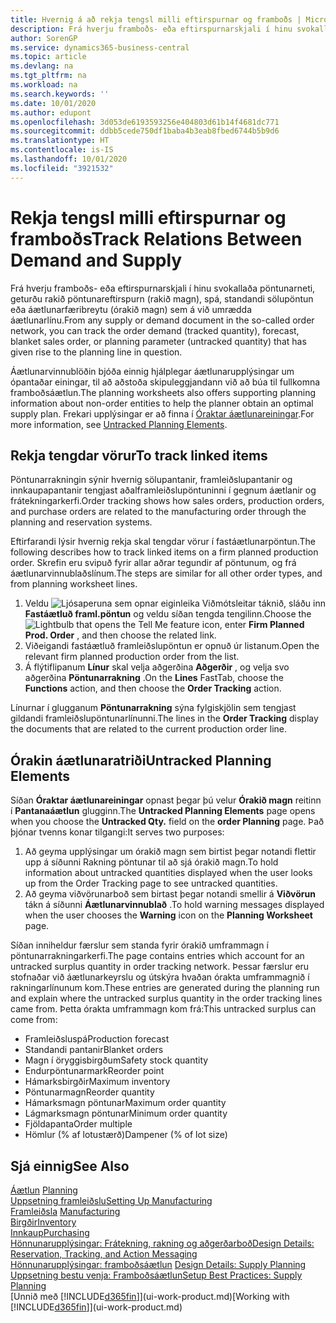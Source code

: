 ```yaml
---
title: Hvernig á að rekja tengsl milli eftirspurnar og framboðs | Microsoft Docs
description: Frá hverju framboðs- eða eftirspurnarskjali í hinu svokallaða pöntunarneti, geturðu rakið pöntunareftirspurn (rakið magn), spá, standandi sölupöntun eða áætlunarfæribreytu (órakið magn) sem á við umrædda áætlunarlínu.
author: SorenGP
ms.service: dynamics365-business-central
ms.topic: article
ms.devlang: na
ms.tgt_pltfrm: na
ms.workload: na
ms.search.keywords: ''
ms.date: 10/01/2020
ms.author: edupont
ms.openlocfilehash: 3d053de6193593256e404803d61b14f4681dc771
ms.sourcegitcommit: ddbb5cede750df1baba4b3eab8fbed6744b5b9d6
ms.translationtype: HT
ms.contentlocale: is-IS
ms.lasthandoff: 10/01/2020
ms.locfileid: "3921532"
---
```

# <a name="track-relations-between-demand-and-supply"></a><span data-ttu-id="772dd-103">Rekja tengsl milli eftirspurnar og framboðs</span><span class="sxs-lookup"><span data-stu-id="772dd-103">Track Relations Between Demand and Supply</span></span>
<span data-ttu-id="772dd-104">Frá hverju framboðs- eða eftirspurnarskjali í hinu svokallaða pöntunarneti, geturðu rakið pöntunareftirspurn (rakið magn), spá, standandi sölupöntun eða áætlunarfæribreytu (órakið magn) sem á við umrædda áætlunarlínu.</span><span class="sxs-lookup"><span data-stu-id="772dd-104">From any supply or demand document in the so-called order network, you can track the order demand (tracked quantity), forecast, blanket sales order, or planning parameter (untracked quantity) that has given rise to the planning line in question.</span></span>

<span data-ttu-id="772dd-105">Áætlunarvinnublöðin bjóða einnig hjálplegar áætlunarupplýsingar um ópantaðar einingar, til að aðstoða skipuleggjandann við að búa til fullkomna framboðsáætlun.</span><span class="sxs-lookup"><span data-stu-id="772dd-105">The planning worksheets also offers supporting planning information about non-order entities to help the planner obtain an optimal supply plan.</span></span> <span data-ttu-id="772dd-106">Frekari upplýsingar er að finna í [Óraktar áætlunareiningar](production-how-track-demand-supply.md#untracked-planning-elements).</span><span class="sxs-lookup"><span data-stu-id="772dd-106">For more information, see [Untracked Planning Elements](production-how-track-demand-supply.md#untracked-planning-elements).</span></span>

## <a name="to-track-linked-items"></a><span data-ttu-id="772dd-107">Rekja tengdar vörur</span><span class="sxs-lookup"><span data-stu-id="772dd-107">To track linked items</span></span>
<span data-ttu-id="772dd-108">Pöntunarrakningin sýnir hvernig sölupantanir, framleiðslupantanir og innkaupapantanir tengjast aðalframleiðslupöntuninni í gegnum áætlanir og frátekningarkerfi.</span><span class="sxs-lookup"><span data-stu-id="772dd-108">Order tracking shows how sales orders, production orders, and purchase orders are related to the manufacturing order through the planning and reservation systems.</span></span>

<span data-ttu-id="772dd-109">Eftirfarandi lýsir hvernig rekja skal tengdar vörur í fastáætlunarpöntun.</span><span class="sxs-lookup"><span data-stu-id="772dd-109">The following describes how to track linked items on a firm planned production order.</span></span> <span data-ttu-id="772dd-110">Skrefin eru svipuð fyrir allar aðrar tegundir af pöntunum, og frá áætlunarvinnublaðslínum.</span><span class="sxs-lookup"><span data-stu-id="772dd-110">The steps are similar for all other order types, and from planning worksheet lines.</span></span>

1. <span data-ttu-id="772dd-111">Veldu ![Ljósaperuna sem opnar eiginleika Viðmótsleitar](media/ui-search/search_small.png "Segðu mér hvað þú vilt gera") táknið, sláðu inn **Fastáætluð framl.pöntun** og veldu síðan tengda tengilinn.</span><span class="sxs-lookup"><span data-stu-id="772dd-111">Choose the ![Lightbulb that opens the Tell Me feature](media/ui-search/search_small.png "Tell me what you want to do") icon, enter **Firm Planned Prod. Order** , and then choose the related link.</span></span>
2. <span data-ttu-id="772dd-112">Viðeigandi fastáætluð framleiðslupöntun er opnuð úr listanum.</span><span class="sxs-lookup"><span data-stu-id="772dd-112">Open the relevant firm planned production order from the list.</span></span>
3. <span data-ttu-id="772dd-113">Á flýtiflipanum **Línur** skal velja aðgerðina **Aðgerðir** , og velja svo aðgerðina **Pöntunarrakning** .</span><span class="sxs-lookup"><span data-stu-id="772dd-113">On the **Lines** FastTab, choose the **Functions** action, and then choose the **Order Tracking** action.</span></span>

<span data-ttu-id="772dd-114">Línurnar í glugganum **Pöntunarrakning** sýna fylgiskjölin sem tengjast gildandi framleiðslupöntunarlínunni.</span><span class="sxs-lookup"><span data-stu-id="772dd-114">The lines in the **Order Tracking** display the documents that are related to the current production order line.</span></span>

## <a name="untracked-planning-elements"></a><span data-ttu-id="772dd-115">Órakin áætlunaratriði</span><span class="sxs-lookup"><span data-stu-id="772dd-115">Untracked Planning Elements</span></span>
<span data-ttu-id="772dd-116">Síðan **Óraktar áætlunareiningar** opnast þegar þú velur **Órakið magn** reitinn í **Pantanaáætlun** glugginn.</span><span class="sxs-lookup"><span data-stu-id="772dd-116">The **Untracked Planning Elements** page opens when you choose the **Untracked Qty.** field on the **order Planning** page.</span></span> <span data-ttu-id="772dd-117">Það þjónar tvenns konar tilgangi:</span><span class="sxs-lookup"><span data-stu-id="772dd-117">It serves two purposes:</span></span>

1. <span data-ttu-id="772dd-118">Að geyma upplýsingar um órakið magn sem birtist þegar notandi flettir upp á síðunni Rakning pöntunar til að sjá órakið magn.</span><span class="sxs-lookup"><span data-stu-id="772dd-118">To hold information about untracked quantities displayed when the user looks up from the Order Tracking page to see untracked quantities.</span></span>
2. <span data-ttu-id="772dd-119">Að geyma viðvörunarboð sem birtast þegar notandi smellir á **Viðvörun** tákn á síðunni **Áætlunarvinnublað** .</span><span class="sxs-lookup"><span data-stu-id="772dd-119">To hold warning messages displayed when the user chooses the **Warning** icon on the **Planning Worksheet** page.</span></span>

<span data-ttu-id="772dd-120">Síðan inniheldur færslur sem standa fyrir órakið umframmagn í pöntunarrakningarkerfi.</span><span class="sxs-lookup"><span data-stu-id="772dd-120">The page contains entries which account for an untracked surplus quantity in order tracking network.</span></span> <span data-ttu-id="772dd-121">Þessar færslur eru stofnaðar við áætlunarkeyrslu og útskýra hvaðan órakta umframmagnið í rakningarlínunum kom.</span><span class="sxs-lookup"><span data-stu-id="772dd-121">These entries are generated during the planning run and explain where the untracked surplus quantity in the order tracking lines came from.</span></span> <span data-ttu-id="772dd-122">Þetta órakta umframmagn kom frá:</span><span class="sxs-lookup"><span data-stu-id="772dd-122">This untracked surplus can come from:</span></span>

- <span data-ttu-id="772dd-123">Framleiðsluspá</span><span class="sxs-lookup"><span data-stu-id="772dd-123">Production forecast</span></span>
- <span data-ttu-id="772dd-124">Standandi pantanir</span><span class="sxs-lookup"><span data-stu-id="772dd-124">Blanket orders</span></span>
- <span data-ttu-id="772dd-125">Magn í öryggisbirgðum</span><span class="sxs-lookup"><span data-stu-id="772dd-125">Safety stock quantity</span></span>
- <span data-ttu-id="772dd-126">Endurpöntunarmark</span><span class="sxs-lookup"><span data-stu-id="772dd-126">Reorder point</span></span>
- <span data-ttu-id="772dd-127">Hámarksbirgðir</span><span class="sxs-lookup"><span data-stu-id="772dd-127">Maximum inventory</span></span>
- <span data-ttu-id="772dd-128">Pöntunarmagn</span><span class="sxs-lookup"><span data-stu-id="772dd-128">Reorder quantity</span></span>
- <span data-ttu-id="772dd-129">Hámarksmagn pöntunar</span><span class="sxs-lookup"><span data-stu-id="772dd-129">Maximum order quantity</span></span>
- <span data-ttu-id="772dd-130">Lágmarksmagn pöntunar</span><span class="sxs-lookup"><span data-stu-id="772dd-130">Minimum order quantity</span></span>
- <span data-ttu-id="772dd-131">Fjöldapanta</span><span class="sxs-lookup"><span data-stu-id="772dd-131">Order multiple</span></span>
- <span data-ttu-id="772dd-132">Hömlur (% af lotustærð)</span><span class="sxs-lookup"><span data-stu-id="772dd-132">Dampener (% of lot size)</span></span>

## <a name="see-also"></a><span data-ttu-id="772dd-133">Sjá einnig</span><span class="sxs-lookup"><span data-stu-id="772dd-133">See Also</span></span>  
<span data-ttu-id="772dd-134">[Áætlun](production-planning.md) </span><span class="sxs-lookup"><span data-stu-id="772dd-134">[Planning](production-planning.md) </span></span>  
[<span data-ttu-id="772dd-135">Uppsetning framleiðslu</span><span class="sxs-lookup"><span data-stu-id="772dd-135">Setting Up Manufacturing</span></span>](production-configure-production-processes.md)  
<span data-ttu-id="772dd-136">[Framleiðsla](production-manage-manufacturing.md)  </span><span class="sxs-lookup"><span data-stu-id="772dd-136">[Manufacturing](production-manage-manufacturing.md)  </span></span>  
[<span data-ttu-id="772dd-137">Birgðir</span><span class="sxs-lookup"><span data-stu-id="772dd-137">Inventory</span></span>](inventory-manage-inventory.md)  
[<span data-ttu-id="772dd-138">Innkaup</span><span class="sxs-lookup"><span data-stu-id="772dd-138">Purchasing</span></span>](purchasing-manage-purchasing.md)  
[<span data-ttu-id="772dd-139">Hönnunarupplýsingar: Frátekning, rakning og aðgerðarboð</span><span class="sxs-lookup"><span data-stu-id="772dd-139">Design Details: Reservation, Tracking, and Action Messaging</span></span>](design-details-reservation-order-tracking-and-action-messaging.md)  
<span data-ttu-id="772dd-140">[Hönnunarupplýsingar: framboðsáætlun](design-details-supply-planning.md) </span><span class="sxs-lookup"><span data-stu-id="772dd-140">[Design Details: Supply Planning](design-details-supply-planning.md) </span></span>  
[<span data-ttu-id="772dd-141">Uppsetning bestu venja: Framboðsáætlun</span><span class="sxs-lookup"><span data-stu-id="772dd-141">Setup Best Practices: Supply Planning</span></span>](setup-best-practices-supply-planning.md)  
<span data-ttu-id="772dd-142">[Unnið með [!INCLUDE[d365fin](includes/d365fin_md.md)]](ui-work-product.md)</span><span class="sxs-lookup"><span data-stu-id="772dd-142">[Working with [!INCLUDE[d365fin](includes/d365fin_md.md)]](ui-work-product.md)</span></span>
